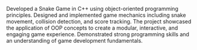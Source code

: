 Developed a Snake Game in C++ using object-oriented programming principles. Designed and implemented game mechanics including snake movement, collision detection, and score tracking. The project showcased the application of OOP concepts to create a modular, interactive, and engaging game experience. Demonstrated strong programming skills and an understanding of game development fundamentals.
